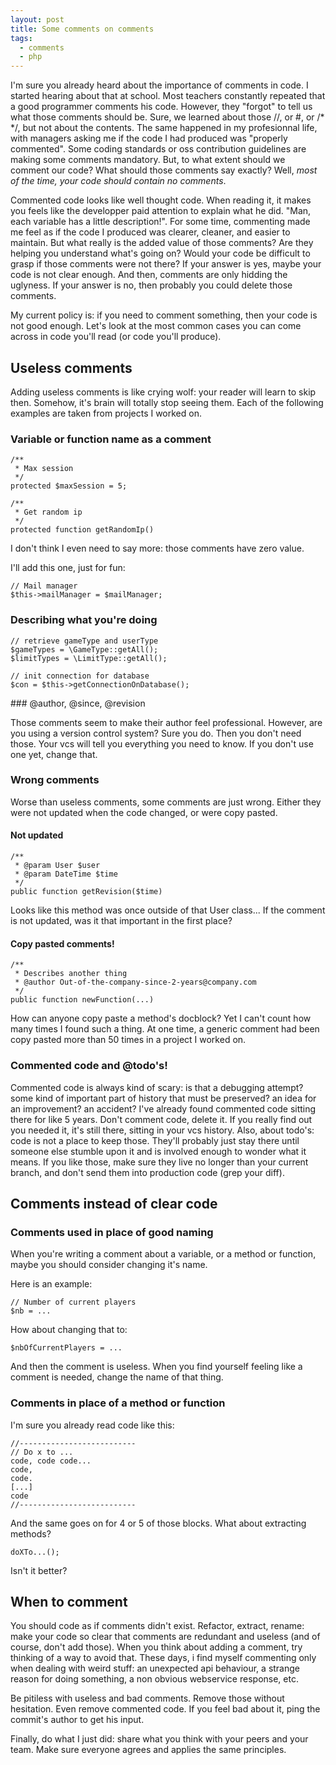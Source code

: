 ```yaml
---
layout: post
title: Some comments on comments
tags:
  - comments
  - php
---
```


I'm sure you already heard about the importance of comments in code. I started hearing about that at school. Most teachers constantly repeated that a good programmer comments his code. However, they "forgot" to tell us what those comments should be. Sure, we learned about those //, or #, or /* \*/, but not about the contents. The same happened in my profesionnal life, with managers asking me if the code I had produced was "properly commented". Some coding standards or oss contribution guidelines are making some comments mandatory. But, to what extent should we comment our code? What should those comments say exactly? Well, *most of the time, your code should contain no comments*.

Commented code looks like well thought code. When reading it, it makes you feels like the developper paid attention to explain what he did. "Man, each variable has a little description!". For some time, commenting made me feel as if the code I produced was clearer, cleaner, and easier to maintain. But what really is the added value of those comments? Are they helping you understand what's going on? Would your code be difficult to grasp if those comments were not there? If your answer is yes, maybe your code is not clear enough. And then, comments are only hidding the uglyness. If your answer is no, then probably you could delete those comments.

My current policy is: if you need to comment something, then your code is not good enough. Let's look at the most common cases you can come across in code you'll read (or code you'll produce).

## Useless comments

Adding useless comments is like crying wolf: your reader will learn to skip then. Somehow, it's brain will totally stop seeing them. Each of the following examples are taken from projects I worked on.

### Variable or function name as a comment

    /**
     * Max session
     */
    protected $maxSession = 5;

    /**
     * Get random ip
     */
    protected function getRandomIp()

I don't think I even need to say more: those comments have zero value.

I'll add this one, just for fun:

    // Mail manager
    $this->mailManager = $mailManager;


### Describing what you're doing

    // retrieve gameType and userType
    $gameTypes = \GameType::getAll();
    $limitTypes = \LimitType::getAll();

    // init connection for database
    $con = $this->getConnectionOnDatabase();

### @author, @since, @revision

Those comments seem to make their author feel professional. However, are you using a version control system? Sure you do. Then you don't need those. Your vcs will tell you everything you need to know. If you don't use one yet, change that.

### Wrong comments

Worse than useless comments, some comments are just wrong. Either they were not updated when the code changed, or were copy pasted.

#### Not updated

    /**
     * @param User $user
     * @param DateTime $time
     */
    public function getRevision($time)

Looks like this method was once outside of that User class...
If the comment is not updated, was it that important in the first place?

#### Copy pasted comments!

    /**
     * Describes another thing
     * @author Out-of-the-company-since-2-years@company.com
     */
    public function newFunction(...)

How can anyone copy paste a method's docblock? Yet I can't count how many times I found such a thing. At one time, a generic comment had been copy pasted more than 50 times in a project I worked on.

### Commented code and @todo's!

Commented code is always kind of scary: is that a debugging attempt? some kind of important part of history that must be preserved? an idea for an improvement? an accident? I've already found commented code sitting there for like 5 years. Don't comment code, delete it. If you really find out you needed it, it's still there, sitting in your vcs history.
Also, about todo's: code is not a place to keep those. They'll probably just stay there until someone else stumble upon it and is involved enough to wonder what it means. If you like those, make sure they live no longer than your current branch, and don't send them into production code (grep your diff).

## Comments instead of clear code

### Comments used in place of good naming

When you're writing a comment about a variable, or a method or function, maybe you should consider changing it's name.

Here is an example:

    // Number of current players
    $nb = ...

How about changing that to:

    $nbOfCurrentPlayers = ...

And then the comment is useless. When you find yourself feeling like a comment is needed, change the name of that thing.

### Comments in place of a method or function

I'm sure you already read code like this: 

    //--------------------------
    // Do x to ...
    code, code code...
    code,
    code.
    [...]
    code
    //--------------------------

And the same goes on for 4 or 5 of those blocks. What about extracting methods?

    doXTo...();

Isn't it better?

## When to comment

You should code as if comments didn't exist. Refactor, extract, rename: make your code so clear that comments are redundant and useless (and of course, don't add those). When you think about adding a comment, try thinking of a way to avoid that.
These days, i find myself commenting only when dealing with weird stuff: an unexpected api behaviour, a strange reason for doing something, a non obvious webservice response, etc.

Be pitiless with useless and bad comments. Remove those without hesitation. Even remove commented code. If you feel bad about it, ping the commit's author to get his input.

Finally, do what I just did: share what you think with your peers and your team. Make sure everyone agrees and applies the same principles.
